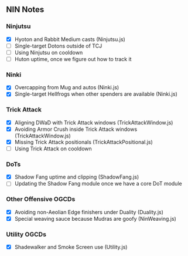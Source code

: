 ## NIN Notes

### Ninjutsu
- [x] Hyoton and Rabbit Medium casts (Ninjutsu.js)
- [ ] Single-target Dotons outside of TCJ
- [ ] Using Ninjutsu on cooldown
- [ ] Huton uptime, once we figure out how to track it

### Ninki
- [x] Overcapping from Mug and autos (Ninki.js)
- [x] Single-target Hellfrogs when other spenders are available (Ninki.js)

### Trick Attack
- [x] Aligning DWaD with Trick Attack windows (TrickAttackWindow.js)
- [x] Avoiding Armor Crush inside Trick Attack windows (TrickAttackWindow.js)
- [x] Missing Trick Attack positionals (TrickAttackPositional.js)
- [ ] Using Trick Attack on cooldown

### DoTs
- [x] Shadow Fang uptime and clipping (ShadowFang.js)
- [ ] Updating the Shadow Fang module once we have a core DoT module

### Other Offensive OGCDs
- [x] Avoiding non-Aeolian Edge finishers under Duality (Duality.js)
- [x] Special weaving sauce because Mudras are goofy (NinWeaving.js)

### Utility OGCDs
- [x] Shadewalker and Smoke Screen use (Utility.js)
